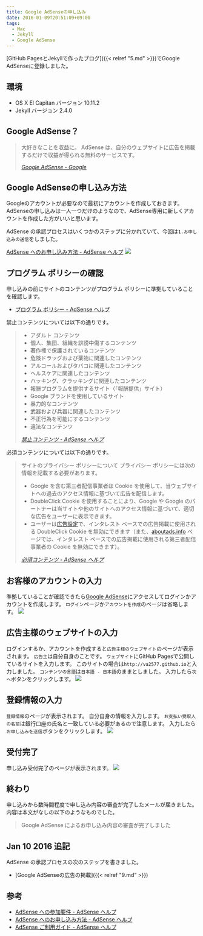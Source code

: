 ```yaml
---
title: Google AdSenseの申し込み
date: 2016-01-09T20:51:09+09:00
tags:
  - Mac
  - Jekyll
  - Google AdSense
---
```


[GitHub PagesとJekyllで作ったブログ]({{< relref "5.md" >}})でGoogle AdSenseに登録しました。

<!-- more -->

## 環境

* OS X El Capitan バージョン 10.11.2
* Jekyll バージョン 2.4.0

## Google AdSense？

> 大好きなことを収益に。
AdSense は、自分のウェブサイトに広告を掲載するだけで収益が得られる無料のサービスです。
>
> <cite>[Google AdSense - Google](https://www.google.co.jp/intl/ja/adsense/start/#?modal_active=none)</cite>

## Google AdSenseの申し込み方法

Googleのアカウントが必要なので最初にアカウントを作成しておきます。
AdSenseの申し込みは一人一つだけのようなので、AdSense専用に新しくアカウントを作成した方がいいと思います。

AdSense の承認プロセスはいくつかのステップに分かれていて、今回は`1.お申し込みの送信`をしました。

[AdSense へのお申し込み方法 - AdSense ヘルプ](https://support.google.com/adsense/answer/10162?hl=ja&ref_topic=1391540&rd=1)
![](/img/8-01.png)

## プログラム ポリシーの確認

申し込みの前にサイトのコンテンツがプログラム ポリシーに準拠していることを確認します。

* [プログラム ポリシー - AdSense ヘルプ](https://support.google.com/adsense/topic/1261918?hl=ja&ref_topic=1250104)

禁止コンテンツについては以下の通りです。

> * アダルト コンテンツ
> * 個人、集団、組織を誹謗中傷するコンテンツ
> * 著作権で保護されているコンテンツ
> * 危険ドラッグおよび薬物に関連したコンテンツ
> * アルコールおよびタバコに関連したコンテンツ
> * ヘルスケアに関連したコンテンツ
> * ハッキング、クラッキングに関連したコンテンツ
> * 報酬プログラムを提供するサイト（「報酬提供」サイト）
> * Google ブランドを使用しているサイト
> * 暴力的なコンテンツ
> * 武器および兵器に関連したコンテンツ
> * 不正行為を可能にするコンテンツ
> * 違法なコンテンツ
>
> <cite>[禁止コンテンツ - AdSense ヘルプ](https://support.google.com/adsense/answer/1348688?hl=ja&ref_topic=1271507&rd=1)</cite>

必須コンテンツについては以下の通りです。

> サイトのプライバシー ポリシーについて
プライバシー ポリシーには次の情報を記載する必要があります。
>
> * Google を含む第三者配信事業者は Cookie を使用して、当ウェブサイトへの過去のアクセス情報に基づいて広告を配信します。
> * DoubleClick Cookie を使用することにより、Google や Google のパートナーは当サイトや他のサイトへのアクセス情報に基づいて、適切な広告をユーザーに表示できます。
> * ユーザーは[広告設定](http://www.google.com/ads/preferences/)で、インタレスト ベースでの広告掲載に使用される DoubleClick Cookie を無効にできます（また、[aboutads.info](http://www.aboutads.info/) ページでは、インタレスト ベースでの広告掲載に使用される第三者配信事業者の Cookie を無効にできます）。
>
> <cite>[必須コンテンツ - AdSense ヘルプ](https://support.google.com/adsense/answer/1348695?hl=ja&ref_topic=1271507)</cite>

## お客様のアカウントの入力

準拠していることが確認できたら[Google AdSense](https://www.google.com/adsense/signup)にアクセスしてログインかアカウントを作成します。
`ログイン`ページか`アカウントを作成`のページは省略します。
![](/img/8-03.png)

## 広告主様のウェブサイトの入力

ログインするか、アカウントを作成すると`広告主様のウェブサイト`のページが表示されます。
`広告主`は自分自身のことです。
`ウェブサイト`にGitHub Pagesで公開しているサイトを入力します。
このサイトの場合は`http://va2577.github.io`と入力しました。
`コンテンツの言語`は`日本語 - 日本語`のままとしました。
入力したら`次へ`ボタンをクリックします。
![](/img/8-04.png)

## 登録情報の入力

`登録情報`のページが表示されます。
自分自身の情報を入力します。
`お支払い受取人の名前`は銀行口座の氏名と一致している必要があるので注意します。
入力したら`お申し込みを送信`ボタンをクリックします。
![](/img/8-05.png)

## 受付完了

申し込み受付完了のページが表示されます。
![](/img/8-07.png)

## 終わり

申し込みから数時間程度で申し込み内容の審査が完了したメールが届きました。
内容は本文がなしの以下のようなものでした。

> Google AdSense によるお申し込み内容の審査が完了しました

## Jan 10 2016 追記

AdSense の承認プロセスの次のステップを書きました。

* [Google AdSenseの広告の掲載]({{< relref "9.md" >}})

## 参考

* [AdSense への参加要件 - AdSense ヘルプ](https://support.google.com/adsense/answer/9724?hl=ja&ref_topic=1319756&rd=1)
* [AdSense へのお申し込み方法 - AdSense ヘルプ](https://support.google.com/adsense/answer/10162?hl=ja&ref_topic=1391540&rd=1)
* [AdSense ご利用ガイド - AdSense ヘルプ](https://support.google.com/adsense/answer/3180977)
